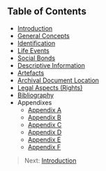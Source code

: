 


## Table of Contents

* [Introduction](/collections-model/en/target-model/version-2-1/introduction)
* [General Concepts](/collections-model/en/target-model/version-2-1/general-concepts)
* [Identification](/collections-model/en/target-model/version-2-1/identification)
* [Life Events](/collections-model/en/target-model/version-2-1/life-events)
* [Social Bonds](/collections-model/en/target-model/version-2-1/social-bonds)
* [Descriptive Information](/collections-model/en/target-model/version-2-1/descriptive-information)
* [Artefacts](/collections-model/en/target-model/version-2-1/artefacts)
* [Archival Document Location](/collections-model/en/target-model/version-2-1/archival-document-location)
* [Legal Aspects (Rights)](/collections-model/en/target-model/version-2-1/legal-aspects-rights)
* [Bibliography](/collections-model/en/target-model/version-2-1/bibliography)
* Appendixes
	* [Appendix A](/collections-model/en/target-model/version-2-1/appendix-a-data-provenance)
	* [Appendix B](/collections-model/en/target-model/version-2-1/appendix-b-appellations)
	* [Appendix C](/collections-model/en/target-model/version-2-1/appendix-c-identity)
	* [Appendix D](/collections-model/en/target-model/version-2-1/appendix-d-relationships)
	* [Appendix E](/collections-model/en/target-model/version-2-1/appendix-e-moving-events)
	* [Appendix F](/collections-model/en/target-model/version-2-1/appendix-f-discussions)

> Next: [Introduction](/collections-model/en/target-model/version-2-1/introduction)